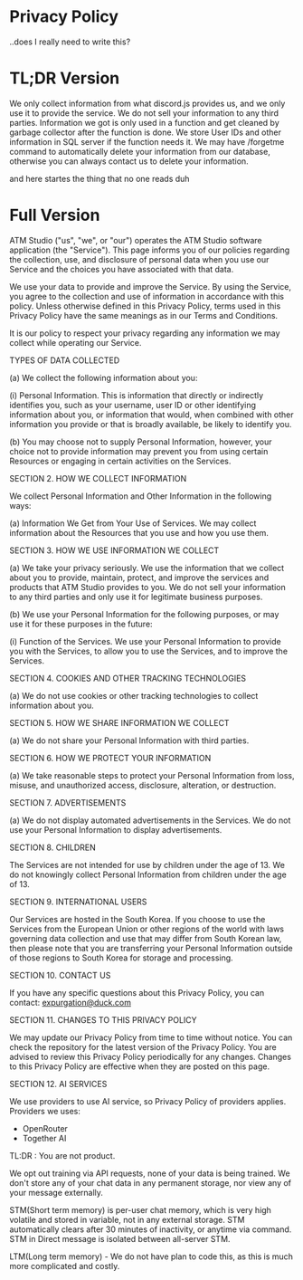 # Privacy Policy

..does I really need to write this?

# TL;DR Version

We only collect information from what discord.js provides us, and we only use it to provide the service. We do not sell your information to any third parties. Information we got is only used in a function and get cleaned by garbage collector after the function is done. We store User IDs and other information in SQL server if the function needs it. We may have /forgetme command to automatically delete your information from our database, otherwise you can always contact us to delete your information.

and here startes the thing that no one reads duh

# Full Version

ATM Studio ("us", "we", or "our") operates the ATM Studio software application (the "Service"). This page informs you of our policies regarding the collection, use, and disclosure of personal data when you use our Service and the choices you have associated with that data.

We use your data to provide and improve the Service. By using the Service, you agree to the collection and use of information in accordance with this policy. Unless otherwise defined in this Privacy Policy, terms used in this Privacy Policy have the same meanings as in our Terms and Conditions.

It is our policy to respect your privacy regarding any information we may collect while operating our Service.

TYPES OF DATA COLLECTED

(a) We collect the following information about you:

(i) Personal Information. This is information that directly or indirectly identifies you, such as your username, user ID or other identifying information about you, or information that would, when combined with other information you provide or that is broadly available, be likely to identify you.

(b) You may choose not to supply Personal Information, however, your choice not to provide information may prevent you from using certain Resources or engaging in certain activities on the Services.

SECTION 2. HOW WE COLLECT INFORMATION

We collect Personal Information and Other Information in the following ways:

(a) Information We Get from Your Use of Services. We may collect information about the Resources that you use and how you use them.

SECTION 3. HOW WE USE INFORMATION WE COLLECT

(a) We take your privacy seriously. We use the information that we collect about you to provide, maintain, protect, and improve the services and products that ATM Studio provides to you. We do not sell your information to any third parties and only use it for legitimate business purposes.

(b) We use your Personal Information for the following purposes, or may use it for these purposes in the future:

(i) Function of the Services. We use your Personal Information to provide you with the Services, to allow you to use the Services, and to improve the Services.

SECTION 4. COOKIES AND OTHER TRACKING TECHNOLOGIES

(a) We do not use cookies or other tracking technologies to collect information about you.

SECTION 5. HOW WE SHARE INFORMATION WE COLLECT

(a) We do not share your Personal Information with third parties.

SECTION 6. HOW WE PROTECT YOUR INFORMATION

(a) We take reasonable steps to protect your Personal Information from loss, misuse, and unauthorized access, disclosure, alteration, or destruction.

SECTION 7. ADVERTISEMENTS

(a) We do not display automated advertisements in the Services. We do not use your Personal Information to display advertisements.

SECTION 8. CHILDREN

The Services are not intended for use by children under the age of 13. We do not knowingly collect Personal Information from children under the age of 13.

SECTION 9. INTERNATIONAL USERS

Our Services are hosted in the South Korea. If you choose to use the Services from the European Union or other regions of the world with laws governing data collection and use that may differ from South Korean law, then please note that you are transferring your Personal Information outside of those regions to South Korea for storage and processing.

SECTION 10. CONTACT US

If you have any specific questions about this Privacy Policy, you can contact:
expurgation@duck.com

SECTION 11. CHANGES TO THIS PRIVACY POLICY

We may update our Privacy Policy from time to time without notice. You can check the repository for the latest version of the Privacy Policy. You are advised to review this Privacy Policy periodically for any changes. Changes to this Privacy Policy are effective when they are posted on this page.

SECTION 12. AI SERVICES

We use providers to use AI service, so Privacy Policy of providers applies.
Providers we uses:

- OpenRouter
- Together AI

TL:DR : You are not product.

We opt out training via API requests, none of your data is being trained.
We don't store any of your chat data in any permanent storage, nor view any of your message externally.

STM(Short term memory) is per-user chat memory, which is very high volatile and stored in variable, not in any external storage. STM automatically clears after 30 minutes of inactivity, or anytime via command. STM in Direct message is isolated between all-server STM.

LTM(Long term memory) - We do not have plan to code this, as this is much more complicated and costly.
